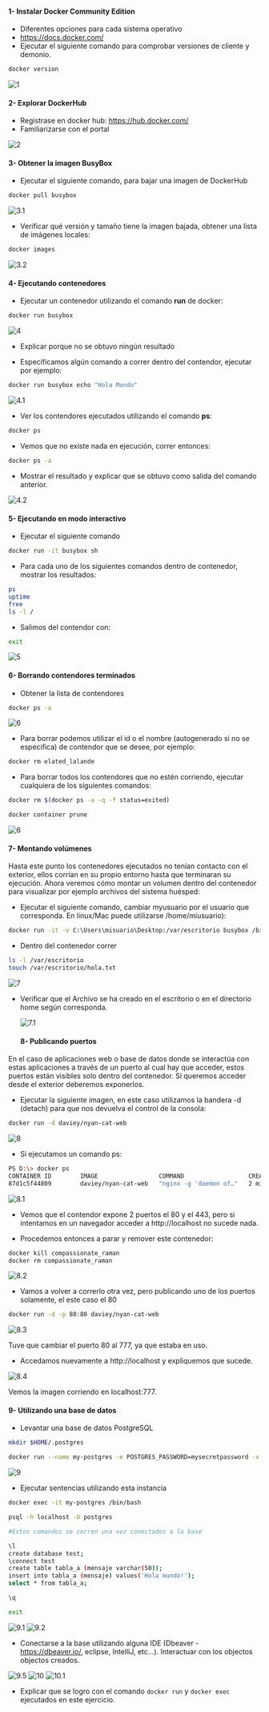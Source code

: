 #### 1- Instalar Docker Community Edition 
  - Diferentes opciones para cada sistema operativo
  - https://docs.docker.com/
  - Ejecutar el siguiente comando para comprobar versiones de cliente y demonio.
```bash
docker version
```

![1](/TP2/img/1.png)

#### 2- Explorar DockerHub
   - Registrase en docker hub: https://hub.docker.com/
   - Familiarizarse con el portal

   ![2](/TP2/img/2.png)

   #### 3- Obtener la imagen BusyBox
  - Ejecutar el siguiente comando, para bajar una imagen de DockerHub
  ```bash
  docker pull busybox
  ```
![3.1](/TP2/img/3.1.png)

  - Verificar qué versión y tamaño tiene la imagen bajada, obtener una lista de imágenes locales:
```bash
docker images
```

  ![3.2](/TP2/img/3.2.png)

  #### 4- Ejecutando contenedores
  - Ejecutar un contenedor utilizando el comando **run** de docker:
```bash
docker run busybox
```
![4](/TP2/img/4.png)

  - Explicar porque no se obtuvo ningún resultado

  - Especificamos algún comando a correr dentro del contendor, ejecutar por ejemplo:
```bash
docker run busybox echo "Hola Mundo"
```
![4.1](/TP2/img/4.1.png)
  - Ver los contendores ejecutados utilizando el comando **ps**:
```bash
docker ps
```

  - Vemos que no existe nada en ejecución, correr entonces:
```bash
docker ps -a
```
  - Mostrar el resultado y explicar que se obtuvo como salida del comando anterior.

   ![4.2](/TP2/img/4.2.png)

   #### 5- Ejecutando en modo interactivo

  - Ejecutar el siguiente comando
```bash
docker run -it busybox sh
```
  - Para cada uno de los siguientes comandos dentro de contenedor, mostrar los resultados:
```bash
ps
uptime
free
ls -l /
```
  - Salimos del contendor con:
```bash
exit
```

![5](/TP2/img/5.png)

#### 6- Borrando contendores terminados

  - Obtener la lista de contendores 
```bash
docker ps -a
```
![6](/TP2/img/6.png)

  - Para borrar podemos utilizar el id o el nombre (autogenerado si no se especifica) de contendor que se desee, por ejemplo:
```bash
docker rm elated_lalande
```
  - Para borrar todos los contendores que no estén corriendo, ejecutar cualquiera de los siguientes comandos:
```bash
docker rm $(docker ps -a -q -f status=exited)
```
```bash
docker container prune
```
![6](/TP2/img/6.1.png)

#### 7- Montando volúmenes

Hasta este punto los contenedores ejecutados no tenían contacto con el exterior, ellos corrían en su propio entorno hasta que terminaran su ejecución. Ahora veremos cómo montar un volumen dentro del contenedor para visualizar por ejemplo archivos del sistema huésped:

  - Ejecutar el siguiente comando, cambiar myusuario por el usuario que corresponda. En linux/Mac puede utilizarse /home/miusuario):
```bash
docker run -it -v C:\Users\misuario\Desktop:/var/escritorio busybox /bin/sh
```
  - Dentro del contenedor correr
```bash
ls -l /var/escritorio
touch /var/escritorio/hola.txt
```
![7](/TP2/img/7.png)

  - Verificar que el Archivo se ha creado en el escritorio o en el directorio home según corresponda.


     ![7.1](/TP2/img/7.1.png)

     #### 8- Publicando puertos

En el caso de aplicaciones web o base de datos donde se interactúa con estas aplicaciones a través de un puerto al cual hay que acceder, estos puertos están visibles solo dentro del contenedor. Si queremos acceder desde el exterior deberemos exponerlos.

  - Ejecutar la siguiente imagen, en este caso utilizamos la bandera -d (detach) para que nos devuelva el control de la consola:

```bash
docker run -d daviey/nyan-cat-web
```
   ![8](/TP2/img/8.png)


  - Si ejecutamos un comando ps:
```bash
PS D:\> docker ps
CONTAINER ID        IMAGE                 COMMAND                  CREATED             STATUS              PORTS               NAMES
87d1c5f44809        daviey/nyan-cat-web   "nginx -g 'daemon of…"   2 minutes ago       Up 2 minutes        80/tcp, 443/tcp     compassionate_raman
```

   ![8.1](/TP2/img/8.1.png)

  - Vemos que el contendor expone 2 puertos el 80 y el 443, pero si intentamos en un navegador acceder a http://localhost no sucede nada.

  - Procedemos entonces a parar y remover este contenedor:
```bash
docker kill compassionate_raman
docker rm compassionate_raman
```
   ![8.2](/TP2/img/8.2.png)

  - Vamos a volver a correrlo otra vez, pero publicando uno de los puertos solamente, el este caso el 80

```bash
docker run -d -p 80:80 daviey/nyan-cat-web
```

   ![8.3](/TP2/img/8.33.png)

   Tuve que cambiar el puerto 80 al 777, ya que estaba en uso.

  - Accedamos nuevamente a http://localhost y expliquemos que sucede.

   ![8.4](/TP2/img/8.4.png)

Vemos la imagen corriendo en localhost:777.

#### 9- Utilizando una base de datos
- Levantar una base de datos PostgreSQL

```bash
mkdir $HOME/.postgres

docker run --name my-postgres -e POSTGRES_PASSWORD=mysecretpassword -v $HOME/.postgres:/var/lib/postgresql/data -p 5432:5432 -d postgres:9.4
```
![9](/TP2/img/9.png)

- Ejecutar sentencias utilizando esta instancia

```bash
docker exec -it my-postgres /bin/bash

psql -h localhost -U postgres

#Estos comandos se corren una vez conectados a la base

\l
create database test;
\connect test
create table tabla_a (mensaje varchar(50));
insert into tabla_a (mensaje) values('Hola mundo!');
select * from tabla_a;

\q

exit
```
![9.1](/TP2/img/9.1.png)
![9.2](/TP2/img/9.2.png)
- Conectarse a la base utilizando alguna IDE (Dbeaver - https://dbeaver.io/, eclipse, IntelliJ, etc...). Interactuar con los objectos objectos creados.

![9.5](/TP2/img/9.5.png)
![10](/TP2/img/10.png)
![10.1](/TP2/img/10.1.png)

- Explicar que se logro con el comando `docker run` y `docker exec` ejecutados en este ejercicio.


